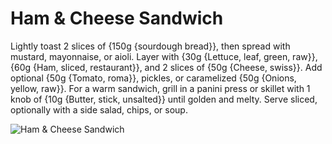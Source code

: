 # Ham & Cheese Sandwich

Lightly toast 2 slices of {150g {sourdough bread}}, then spread with mustard, mayonnaise, or aioli. Layer with {30g {Lettuce, leaf, green, raw}}, {60g {Ham, sliced, restaurant}}, and 2 slices of {50g {Cheese, swiss}}. Add optional {50g {Tomato, roma}}, pickles, or caramelized {50g {Onions, yellow, raw}}. For a warm sandwich, grill in a panini press or skillet with 1 knob of {10g {Butter, stick, unsalted}} until golden and melty. Serve sliced, optionally with a side salad, chips, or soup.

![Ham & Cheese Sandwich](../../MealPlanner/meals/images/hamcheesesandwich.jpg)